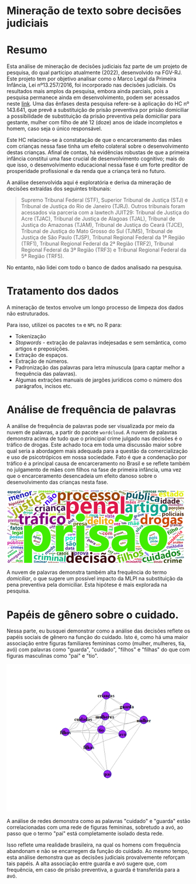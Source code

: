 # Mineração de texto sobre decisões judiciais

# Resumo 

Esta análise de mineração de decisões judiciais faz parte de um projeto de pesquisa, do qual participo atualmente (2022), desenvolvido na FGV-RJ. Este projeto tem por objetivo analisar como o Marco Legal da Primeira Infância, Lei nº13.257/2016, foi incorporado nas decisões judiciais. Os resultados mais amplos da pesquisa, embora ainda parciais, pois a pesquisa permanece ainda em desenvolvimento, podem ser acessados neste <a href="https://bibliotecadigital.fgv.br/dspace/handle/10438/31963" title="FGV"> link</a>. Uma das ênfases desta pesquisa refere-se à aplicação do HC nº 143.641, que prevê a substituição de prisão preventiva por prisão domiciliar a possibilidade de substituição da prisão preventiva pela domiciliar para gestante, mulher com filho de até 12 (doze) anos de idade incompletos e homem, caso seja o único responsável.

Este HC relaciona-se à constatação de que o encarceramento das mães com crianças nessa fase tinha um efeito colateral sobre o desenvolvimento destas crianças. Afinal de contas, há evidências robustas de que a primeira infância constitui uma fase crucial de desenvolvimento cognitivo; mais do que isso, o desenvolvimento educacional nessa fase é um forte preditor de prosperidade profissional e da renda que a criança terá no futuro.   

A análise desenvolvida aqui é exploratória e deriva da mineração de decisões extraídas dos seguintes tribunais: 

> Supremo Tribunal Federal (STF), Superior Tribunal de Justiça (STJ) e Tribunal de Justiça do Rio de Janeiro (TJRJ). Outros tribunais foram acessados via parceria com a lawtech JUIT29: Tribunal de Justiça do Acre (TJAC), Tribunal de Justiça de Alagoas (TJAL), Tribunal de Justiça do Amazonas (TJAM), Tribunal de Justiça do Ceará (TJCE), Tribunal de Justiça do Mato Grosso do Sul (TJMS), Tribunal de Justiça de São Paulo (TJSP), Tribunal Regional Federal da 1ª Região (TRF1), Tribunal Regional Federal da 2ª Região (TRF2), Tribunal Regional Federal da 3ª Região (TRF3) e Tribunal Regional Federal da 5ª Região (TRF5).

No entanto, não lidei com todo o banco de dados analisado na pesquisa. 

# Tratamento dos dados 

A mineração de textos envolve um longo processo de limpeza dos dados não estruturados. 

Para isso, utilizei os pacotes `tm` e `NPL` no R para:

* Tokenização 
* *Stopwords* - extração de palavras indejesadas e sem semântica, como artigos e preposições.
* Extração de espaços.
* Extração de números.
* Padronização das palavras para letra mínuscula (para captar melhor a frequência das palavras).
* Algumas extrações manuais de jargões jurídicos como o número dos parágrafos, incisos etc.

# Análise de frequência de palavras

A análise de frequência de palavras pode ser visualizada por meio da nuvem de palavras, a partir do pacote `wordcloud`. A nuvem de palavras demonstra acima de tudo que o principal crime julgado nas decisões é o tráfico de drogas. Este achado toca em toda uma discussão maior sobre qual seria a abordagem mais adequada para a questão da comercialização e uso de psicotrópicos em nossa sociedade. Fato é que a condenação por tráfico é a principal causa de encarceramento no Brasil e se reflete também no julgamento de mães com filhos na fase de primeira infância, uma vez que o encarceramento desencadeia um efeito danoso sobre o desenvolvimento das crianças nesta fase.

![IMAGE_DESCRIPTION](wordcloud.png)

A nuvem de palavras demonstra também alta frequência do termo *domiciliar*, o que sugere um possível impacto da MLPI na substituição da pena preventiva pela domiciliar. Esta hipótese é mais explorada na pesquisa.


# Papéis de gênero sobre o cuidado. 

Nessa parte, eu busquei demonstrar como a análise das decisões reflete os papéis sociais de gênero na função do cuidado. Isto é, como há uma maior associação entre figuras familiares femininas como (mulher, mulheres, tia, avó) com palavras como "guarda", "cuidado", "filhos" e "filhas" do que com figuras masculinas como "pai" e "tio". 

![IMAGE_DESCRIPTION](rede.jpeg)

A análise de redes demonstra como as palavras "cuidado" e "guarda" estão correlacionadas com uma rede de figuras femininas, sobretudo a avó, ao passo que o termo "pai" está completamente isolado desta rede.

Isso reflete uma realidade brasileira, na qual os homens com frequência abandonam e não se encarregem da função do cuidado. Ao mesmo tempo, esta análise demonstra que as decisões judiciais provalvemente reforçam tais papéis. A alta associação entre guarda e avó sugere que, com frequência, em caso de prisão preventiva, a guarda é transferida para a avó.


